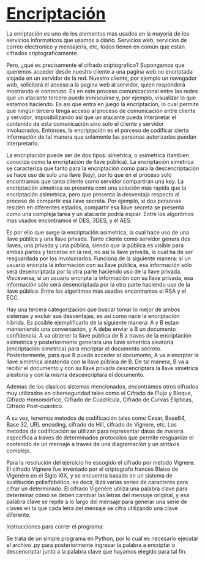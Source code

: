 # <span style="font-size:1.5em;">**<u>Encriptación</u>**</span>

La enriptación es uno de los elementos mas usados en la mayoría de los servicios informaticos que usamos a diario. Servicios web, servicios de correo electronico y mensajería, etc, todos tienen en común que estan cifrados criptograficamente. 

Pero, ¿qué es precisamente el cifrado criptografico? Supongamos que queremos acceder desde nuestro cliente a una pagina web no encriptada alojada en un servidor de la red. Nuestro cliente, por ejemplo un navegador web, solicitará el acceso a la pagina web al servidor, quien responderá mostrando el contenido. Es en este proceso comunicacional entre las redes que un atacante tercero puede inmiscuirse y, por ejemplo, visualizar lo que estamos haciendo. Es así que entra en juego la encriptación, lo cual permite que ningún tercero tenga acceso al proceso de comunicación entre cliente y servidor, imposibilizando así que un atacante pueda interpretar el contenido de esta comunicación sino solo el cliente y servidor involucrados. Entonces, la encriptación es el porceso de codificar cierta información de tal manera que solamente las personas autorizadas puedan interpretarlo.

La encriptación puede ser de dos tipos: simetrica, o asimetrica (tambien conocida como la encriptación de llave pública). La encriptación simetrica se caracteriza que tanto para la encriptación como para la descencriptación se hace uso de solo una llave (key), por lo que en el proceso solo encontramos que tanto cliente como servidor compartiran una key. La encriptación simetrica se presenta com una solución más rapida que la encriptación asimetrica, pero que presenta la desventaja respecto al proceso de compartir esa llave secreta. Por ejemplo, si dos personas residen en diferentes estados, compartir esa llave secreta se presenta como una compleja tarea y un atacante podría espiar. Entre los algoritmos mas usados encontramos el DES, 3DES, y el AES.

Es por ello que surge la encriptación asimetrica, la cual hace uso de una llave pública y una llave privada. Tanto cliente como servidor genera dos llaves, una privada y una pública, siendo que la pública es visible para ambas partes y terceros en la red, no así la llave privada, la cual ha de ser resguardada por los involucrados. Funciona de la siguiente manera: si un usuario encripta la información con su llave pública, esa información sólo será desencriptada por la otra parte haciendo uso de la llave privada. Visceversa, si un usuario encripta la información con su llave privada, esa información sólo será desencriptada por la otra parte haciendo uso de la llave pública. Entre los algoritmos mas usados encontramos el RSA y el ECC.

Hay una tercera categorización que buscar tomar lo mejor de ambos sistemas y excluir sus desventajas, es así como nace la encriptación híbrida. Es posible ejemplificarlo de la siguiente manera: A y B estan manteniendo una conversación, y A debe enviar a B un documento confidencia. A va obtener la llave pública de B a traves de la encriptación asimetrica y posteriormente generara una llave simetrica aleatoria (encriptación simetrica) para encriptar el documento secreto. Posteriormente, para que B pueda acceder al documento, A va a encrptar la llave simetrica aleatorida con la llave pública de B. De tal manera, B va a recibir el documento y con su llave privada descencriptara la llave simetrica aleatoria y con la misma descencriptara el documento.

Ademas de los clasicos sistemas mencionados, encontramos otros cifrados muy utilizados en ciberseguridad tales como el Cifrado de Flujo y Bloque, Cifrado Homomórfico, Cifrado de Cuadrícula, Cifrado de Curvas Elípticas, Cifrado Post-cuántico.

A su vez, tenemos metodos de codificación tales como Cesar, Base64, Base 32, URL encoding, cifrado de Hill, cifrado de Vignere, etc. Los metodos de codificación se utilizan para representar datos de manera especifica a traves de determinados protocolos que permite resguardar el contenido de un mensaje a traves de una diagramación y un sintaxis complejo. 

Para la resolución del ejercicio he escogido el cifrado por metodo Vignere. El cifrado Vignere fue inventado por el criptografo frances Blaise de Vigenère en el Siglo XIX, y se encuentra basado en un sistema de sustitución polialfabético, es decir, iliza varias series de caracteres para cifrar un determinado. El cifrado Vigenère utiliza una palabra clave para determinar cómo se deben cambiar las letras del mensaje original, y esa palabra clave se repite a lo largo del mensaje para generar una serie de claves en la que cada letra del mensaje se cifra utilizando una clave diferente. 

Instrucciones para correr el programa:

Se trata de un simple programa en Python, por lo cual es necesario ejecutar el archivo .py para posteriormente ingresar la palabra a encriptar o descencriptar junto a la palabra clave que hayamos elegido para tal fin.
